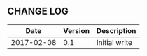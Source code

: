 CHANGE LOG
----------

|    Date     |  Version  |                          Description                          |
|------------ |---------- |-------------------------------------------------------------- |
| 2017-02-08 | 0.1 | Initial write |
